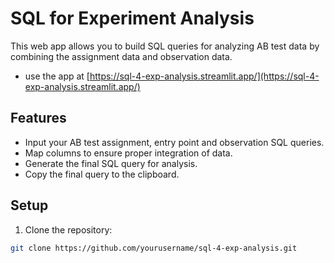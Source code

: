 # SQL for Experiment Analysis

This web app allows you to build SQL queries for analyzing AB test data by combining the assignment data and observation data. 

- use the app at [https://sql-4-exp-analysis.streamlit.app/](https://sql-4-exp-analysis.streamlit.app/)

## Features

- Input your AB test assignment, entry point and observation SQL queries.
- Map columns to ensure proper integration of data.
- Generate the final SQL query for analysis.
- Copy the final query to the clipboard.

## Setup

1. Clone the repository:

```bash
git clone https://github.com/yourusername/sql-4-exp-analysis.git
